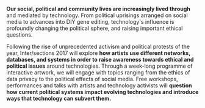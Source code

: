 **Our social, political and community lives are increasingly lived through** and mediated by technology. From political uprisings arranged on social media to advances into DIY gene editing, technology's influence is profoundly changing the political sphere, and raising important ethical questions.

Following the rise of unprecedented activism and political protests of the year, Inter/sections 2017 will explore **how artists use different networks, databases, and systems in order to raise awareness towards ethical and political issues** around technologies. Through a week-long programme of interactive artwork, we will engage with topics ranging from the ethics of data privacy to the political effects of social media. Free workshops, performances and talks with artists and technology activists will **question how current political systems impact evolving technologies and introduce ways that technology can subvert them.**
